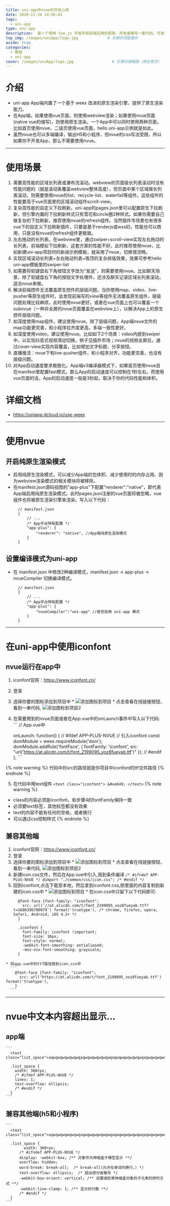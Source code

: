 ```yaml
---
title: uni-app中nvue的开发心得
date: 2020-11-26 14:56:43
tags: 
  - uni-app
type: uni-app                                                                 # 标签、分类
description:  是一个使用 Vue.js 开发所有前端应用的框架，开发者编写一套代码，可发布到iOS、Android、Web（响应式）、以及各种小程序（微信/支付宝/百度/头条/QQ/钉钉/淘宝）、快应用等多个平台。
top_img: /images/uniApp/logo.jpg             # 文章的顶部图片
aside: true                                                                         # 展示文章侧边栏(默认为true)
categories: 
  - 教程
  - uni-app                                                                 # 文章标签
cover: /images/uniApp/logo.jpg                 # 文章的缩略图（用在首页）
---
```


# 介绍
  * uni-app App端内置了一个基于 weex 改进的原生渲染引擎，提供了原生渲染能力。
  * 在App端，如果使用vue页面，则使用webview渲染；如果使用nvue页面(native vue的缩写)，则使用原生渲染。一个App中可以同时使用两种页面，比如首页使用nvue，二级页使用vue页面，hello uni-app示例就是如此。
  * 虽然nvue也可以多端编译，输出H5和小程序，但nvue的css写法受限，所以如果你不开发App，那么不需要使用nvue。

***

# 使用场景
  1. 需要高性能的区域长列表或瀑布流滚动。webview的页面级长列表滚动时没有性能问题的（就是滚动条覆盖webview整体高度），但页面中某个区域做长列表滚动，则需要使用nvue的list、recycle-list、waterfall等组件。这些组件的性能要高于vue页面里的区域滚动组件scroll-view。
  2. 复杂高性能的自定义下拉刷新。uni-app的pages.json里可以配置原生下拉刷新，但引擎内置的下拉刷新样式只有雪花和circle圈2种样式。如果你需要自己做复杂的下拉刷新，推荐使用nvue的refresh组件。当然插件市场里也有很多vue下的自定义下拉刷新插件，只要是基于renderjs或wxs的，性能也可以商用，只是没有nvue的refresh组件更极致。
  3. 左右拖动的长列表。在webview里，通过swiper+scroll-view实现左右拖动的长列表，前端模拟下拉刷新，这套方案的性能不好。此时推荐使用nvue，比如新建uni-app项目时的新闻示例模板，就采用了nvue，切换很流畅。
  4. 实现区域滚动长列表+左右拖动列表+吸顶的复杂排版效果，效果可参考hello uni-app模板里的swiper-list
  5. 如需要将软键盘右下角按钮文字改为“发送”，则需要使用nvue。比如聊天场景，除了软键盘右下角的按钮文字处理外，还涉及聊天记录区域长列表滚动，适合nvue来做。
  6. 解决前端控件无法覆盖原生控件的层级问题。当你使用map、video、live-pusher等原生组件时，会发现前端写的view等组件无法覆盖原生组件，层级问题处理比较麻烦，此时使用nvue更好。或者在vue页面上也可以覆盖一个subnvue（一种非全屏的nvue页面覆盖在webview上），以解决App上的原生控件层级问题。
  7. 如深度使用map组件，建议使用nvue。除了层级问题，App端nvue文件的map功能更完善，和小程序拉齐度更高，多端一致性更好。
  8. 如深度使用video，建议使用nvue。比如如下2个场景：video内嵌到swiper中，以实现抖音式视频滑动切换，例子见插件市场；nvue的视频全屏后，通过cover-view实现内容覆盖，比如增加文字标题、分享按钮。
  9. 直播推流：nvue下有live-pusher组件，和小程序对齐，功能更完善，也没有层级问题。
  10. 对App启动速度要求极致化。App端v3编译器模式下，如果首页使用nvue且在manifest里配置fast模式，那么App的启动速度可以控制在1秒左右。而使用vue页面的话，App的启动速度一般是3秒起，取决于你的代码性能和体积。

# 详细文档
  * https://uniapp.dcloud.io/use-weex

***

# 使用nvue
## 开启纯原生渲染模式
  * 启用纯原生渲染模式，可以减少App端的包体积、减少使用时的内存占用。因为webview渲染模式的相关模块将被移除。
  * 在manifest.json源码视图的"app-plus"下配置"renderer":"native"，即代表App端启用纯原生渲染模式。此时pages.json注册的vue页面将被忽略，vue组件也将被原生渲染引擎来渲染。写入以下代码：
    ```
      // manifest.json    
      {    
          // ...    
          /* App平台特有配置 */    
          "app-plus": {    
              "renderer": "native", //App端纯原生渲染模式
          }    
      }
    ```

## 设置编译模式为uni-app
  * 在 manifest.json 中修改2种编译模式，manifest.json -> app-plus -> nvueCompiler 切换编译模式。
    ```
      // manifest.json    
      {    
          // ...    
          /* App平台特有配置 */    
          "app-plus": {    
              "nvueCompiler":"uni-app" //是否启用 uni-app 模式  
          }    
      }
    ```

***

# 在uni-app中使用iconfont
## nvue运行在app中
  1. iconfont官网：https://www.iconfont.cn/
  2. 登录
  3. 选择你要的图标添加到项目中
    * ![添加图标到项目](/images/uniApp/添加到项目.jpg)
    * 点击查看在线链接按钮，看到一串代码, ![添加图标到项目2](/images/uniApp/添加到项目2.jpg)
  4. 在需要用到的nvue页面或者在App.vue中的onLaunch事件中写入以下代码:
    ```
      // App.vue中

      onLaunch: function() {
			  // #ifdef APP-PLUS-NVUE
			  // 引入iconfont
			  const domModule = weex.requireModule('dom');
        domModule.addRule('fontFace', {
          fontFamily: 'iconfont',
          src: "url('https://at.alicdn.com/t/font_2199095_voz8fueyab.ttf')"
        });
        // #endif
      },
    ```

{% note warning %}
  代码中的src的路径就是你项目中iconfont的ttf文件路径
{% endnote %}

  5. 在代码中用text组件
    ```
      <text class="iconfont">
        &#xe649;
      </text>
    ```
{% note warning %}
  * class的内容必须是iconfont，和步骤4的fontFamily保持一致
  * 必须要text标签，其他标签都没有效果
  * text的内容不能有任何的空格，或者换行
  * 可以通过css控制样式
{% endnote %}

## 兼容其他端
  1. iconfont官网：https://www.iconfont.cn/
  2. 登录
  3. 选择你要的图标添加到项目中
    * ![添加图标到项目](/images/uniApp/添加到项目.jpg)
    * 点击查看在线链接按钮，看到一串代码, ![添加图标到项目2](/images/uniApp/添加到项目2.jpg)
  4. 新建icon.css文件，然后在App.vue中引入,用到条件编译
    ```
      /* #ifndef APP-PLUS-NVUE */
      @import "./common/css/icon.css";
      /* #endif */
    ```
  5. 回到iconfont,点击下载至本地，然后拿到iconfont.css,把里面的内容复制到新建的icon.css中
    * ![添加图标到项目](/images/uniApp/添加到项目3.jpg)
    * 在icon.css中只留下以下代码即可:
      ``` 
        @font-face {font-family: "iconfont";
          src: url('//at.alicdn.com/t/font_2199095_voz8fueyab.ttf?t=1606396700079') format('truetype'), /* chrome, firefox, opera, Safari, Android, iOS 4.2+ */
        }

        .iconfont {
          font-family: iconfont !important;
          font-size: 16px;
          font-style: normal;
          -webkit-font-smoothing: antialiased;
          -moz-osx-font-smoothing: grayscale;
        }
      ```
    * 将app.vue中的ttf路径放到icon.css中
      ```
        @font-face {font-family: "iconfont";
          src: url('https://at.alicdn.com/t/font_2199095_voz8fueyab.ttf') format('truetype'),
        }
      ```
***

# nvue中文本内容超出显示...
## app端
    ```
      <text class="list_space">aqwqwqwqwqwqwqaqwqwqwqwqwqwqaqwqwqwqwqwqwqaqwqwqwqwqwqwqaqwqwqwqwqwqwq</text>

      .list_space {
        width: 360rpx;
        /* #ifdef APP-PLUS-NVUE */
        lines: 1;
        text-overflow: ellipsis;
        /* #endif */
      }
    ```

## 兼容其他端(h5和小程序)
    ```
      <text class="list_space">aqwqwqwqwqwqwqaqwqwqwqwqwqwqaqwqwqwqwqwqwqaqwqwqwqwqwqwqaqwqwqwqwqwqwq</text>

      .list_space {
       		width: 360rpx;          
          /* #ifndef APP-PLUS-NVUE */
          display: -webkit-box; /** 对象作为伸缩盒子模型显示 **/
          overflow: hidden;
          word-break: break-all;  /* break-all(允许在单词内换行。) */
          text-overflow: ellipsis;  /* 超出部分省略号 */
          -webkit-box-orient: vertical; /** 设置或检索伸缩盒对象的子元素的排列方式 **/
          -webkit-line-clamp: 1; /** 显示的行数 **/
          /* #endif */
      }
    ```